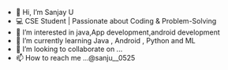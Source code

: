 - 👋 Hi, I’m Sanjay U
- 💻 CSE Student | Passionate about Coding & Problem-Solving
- 👀 I’m interested in java,App development,android development
- 🌱 I’m currently learning Java , Android , Python and ML
- 💞️ I’m looking to collaborate on ...
- 📫 How to reach me ...@sanju__0525

<!---
Sanjay-U205/Sanjay-U205 is a ✨ special ✨ repository because its `README.md` (this file) appears on your GitHub profile.
You can click the Preview link to take a look at your changes.
--->
